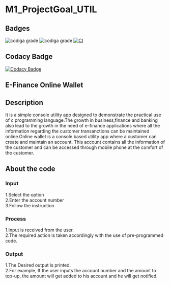 # M1_ProjectGoal_UTIL

## Badges
![codiga grade](https://api.codiga.io/project/31812/score/svg)
![codiga grade](https://api.codiga.io/project/31812/status/svg)
[![CI](https://github.com/ShaileshJayaprakash/M1_ProjectGoal_-UTIL-/actions/workflows/build.yml/badge.svg)](https://github.com/ShaileshJayaprakash/M1_ProjectGoal_-UTIL-/actions/workflows/build.yml)

## Codacy Badge
[![Codacy Badge](https://app.codacy.com/project/badge/Grade/ccd2f3bbff69441c98c374ed508ec0e5)](https://www.codacy.com/gh/ShaileshJayaprakash/M1_ProjectGoal_-UTIL-/dashboard?utm_source=github.com&amp;utm_medium=referral&amp;utm_content=ShaileshJayaprakash/M1_ProjectGoal_-UTIL-&amp;utm_campaign=Badge_Grade)

## E-Finance Online Wallet

## Description
It is a simple console utility app designed to demonstrate the practical use of c programming language.The growth in business,finance and banking also lead to the growth in the need of e-finance applications where all the information regarding the customer transanctions can be maintained online.Online wallet is a console based utility app where a customer can create and maintain an account. This account contains all the information of the customer and can be accessed through mobile phone at the comfort of the customer.

## About the code
### Input
1.Select the option  
2.Enter the account number  
3.Follow the instruction  

### Process
1.Input is received from the user.  
2.The required action is taken accordingly with the use of pre-programmed code.   

### Output
1.The Desired output is printed.  
2.For example, If the user inputs the account number and the amount to top-up, the amount will get added to his account and he will get notified.  
